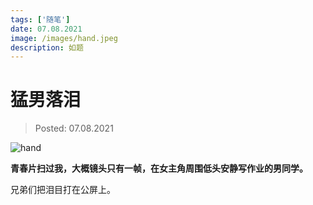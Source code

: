 ```yaml
---
tags: ['随笔']
date: 07.08.2021
image: /images/hand.jpeg
description: 如题
---
```


# 猛男落泪

> Posted: 07.08.2021

<Tag />



![hand](/images/hand.jpeg)

<span v-p>**青春片扫过我，大概镜头只有一帧，在女主角周围低头安静写作业的男同学。**</span>

兄弟们把泪目打在公屏上。

<Chirpy />